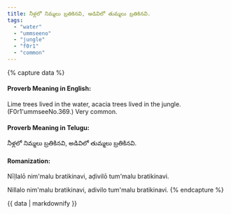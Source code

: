 ```yaml
---
title: నీళ్లలో నిమ్మలు బ్రతికినవి, అడివిలో తుమ్మలు బ్రతికినవి.
tags:
  - "water"
  - "ummseeno"
  - "jungle"
  - "f0r1"
  - "common"
---
```


{% capture data %}
#### Proverb Meaning in English:
Lime trees lived in the water, acacia trees lived in the jungle.
(F0r1'ummseeNo.369.)
Very common.

#### Proverb Meaning in Telugu:
నీళ్లలో నిమ్మలు బ్రతికినవి, అడివిలో తుమ్మలు బ్రతికినవి.

#### Romanization:
Nīḷlalō nim'malu bratikinavi, aḍivilō tum'malu bratikinavi.

Nillalo nim'malu bratikinavi, adivilo tum'malu bratikinavi.
{% endcapture %}

{{ data | markdownify }}

